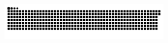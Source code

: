 <p align="center">
    <img src="https://github.com/PauloSalum/PauloSalum/blob/output/github-contribution-grid-snake.svg">
</p>
